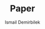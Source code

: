 ---
title: "Paper"
github: https://github.com/dbtek/paper
demo: http://dbtek.github.io/paper-demo/
author: Ismail Demirbilek
draft: true
ssg:
  - Jekyll
cms:
  - No Cms
---